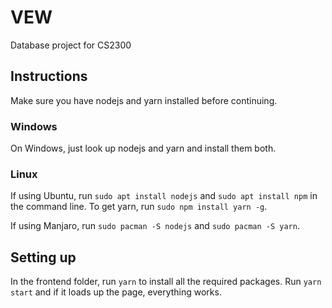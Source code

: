 # VEW
Database project for CS2300

## Instructions
Make sure you have nodejs and yarn installed before continuing.

### Windows
On Windows, just look up nodejs and yarn and install them both.

### Linux
If using Ubuntu, run `sudo apt install nodejs` and `sudo apt install npm` in the command line. To get yarn, run `sudo npm install yarn -g`.

If using Manjaro, run `sudo pacman -S nodejs` and `sudo pacman -S yarn`.

## Setting up
In the frontend folder, run `yarn` to install all the required packages.
Run `yarn start` and if it loads up the page, everything works.



